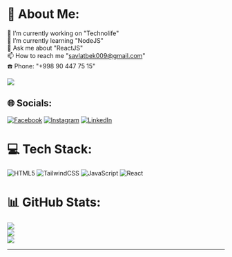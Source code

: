 # 💫 About Me:
🔭 I’m currently working on "Technolife"<br>🌱 I’m currently learning "NodeJS"<br>💬 Ask me about "ReactJS"<br>📫 How to reach me "savlatbek009@gmail.com"<br>☎️ Phone: "+998 90 447 75 15"

[![](https://visitcount.itsvg.in/api?id=Savlatbek009&icon=0&color=0)](https://visitcount.itsvg.in)

## 🌐 Socials:
[![Facebook](https://img.shields.io/badge/Facebook-%231877F2.svg?logo=Facebook&logoColor=white)](https://facebook.com/https://www.facebook.com/savlatbekCoder) [![Instagram](https://img.shields.io/badge/Instagram-%23E4405F.svg?logo=Instagram&logoColor=white)](https://instagram.com/https://www.instagram.com/savlatbek_coder/) [![LinkedIn](https://img.shields.io/badge/LinkedIn-%230077B5.svg?logo=linkedin&logoColor=white)](https://linkedin.com/in/https://www.linkedin.com/in/savlatbek-abdullayev-875933252/) 

# 💻 Tech Stack:
![HTML5](https://img.shields.io/badge/html5-%23E34F26.svg?style=for-the-badge&logo=html5&logoColor=white) ![TailwindCSS](https://img.shields.io/badge/tailwindcss-%2338B2AC.svg?style=for-the-badge&logo=tailwind-css&logoColor=white) ![JavaScript](https://img.shields.io/badge/javascript-%23323330.svg?style=for-the-badge&logo=javascript&logoColor=%23F7DF1E) ![React](https://img.shields.io/badge/react-%2320232a.svg?style=for-the-badge&logo=react&logoColor=%2361DAFB)
# 📊 GitHub Stats:
![](https://github-readme-stats.vercel.app/api?username=Savlatbek009&theme=dark&hide_border=false&include_all_commits=true&count_private=true)<br/>
![](https://github-readme-streak-stats.herokuapp.com/?user=Savlatbek009&theme=dark&hide_border=false)<br/>
![](https://github-readme-stats.vercel.app/api/top-langs/?username=Savlatbek009&theme=dark&hide_border=false&include_all_commits=true&count_private=true&layout=compact)

---

